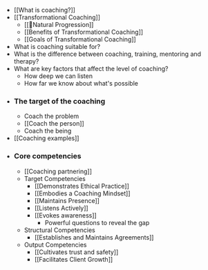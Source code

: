 - [[What is coaching?]]
- [[Transformational Coaching]]
    - [[🌱Natural Progression]]
    - [[Benefits of Transformational Coaching]]
    - [[Goals of Transformational Coaching]]
- What is coaching suitable for?
- What is the difference between coaching, training, mentoring and therapy?
- What are key factors that affect the level of coaching?
    - How deep we can listen
    - How far we know about what's possible
- ### The target of the coaching
    - Coach the problem
    - [[Coach the person]]
    - Coach the being
- [[Coaching examples]]
- ### Core competencies
    - [[Coaching partnering]]
    - Target Competencies
        - [[Demonstrates Ethical Practice]]
        - [[Embodies a Coaching Mindset]]
        - [[Maintains Presence]]
        - [[Listens Actively]]
        - [[Evokes awareness]]
            - Powerful questions to reveal the gap
    - Structural Competencies
        - [[Establishes and Maintains Agreements]]
    - Output Competencies
        - [[Cultivates trust and safety]]
        - [[Facilitates Client Growth]]

